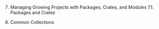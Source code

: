 7. Managing Growing Projects with Packages, Crates, and Modules
    7.1. Packages and Crates  

8. Common Collections


